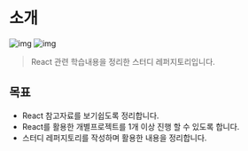 # 소개
![img](https://img.shields.io/badge/React--skyblue?style=flat&logo=react) ![img](https://img.shields.io/badge/Javascript--yellow?style=flat&logo=javascript)
> React 관련 학습내용을 정리한 스터디 레퍼지토리입니다.

## 목표
- React 참고자료를 보기쉽도록 정리합니다.
- React를 활용한 개별프로젝트를 1개 이상 진행 할 수 있도록 합니다.
- 스터디 레퍼지토리를 작성하며 활용한 내용을 정리합니다.

